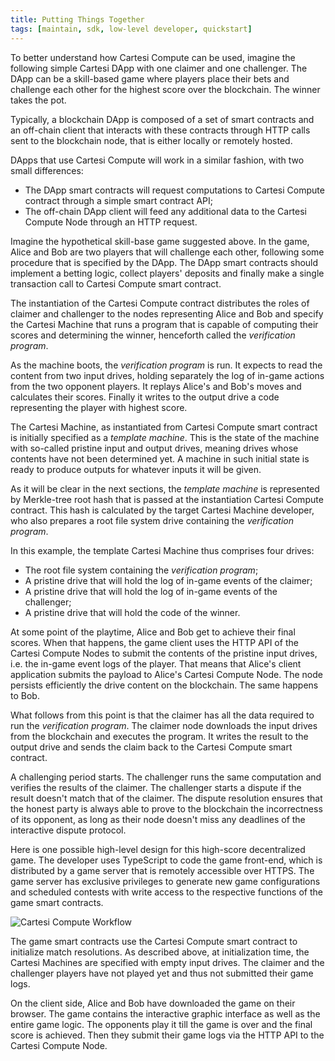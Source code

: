 ```yaml
---
title: Putting Things Together
tags: [maintain, sdk, low-level developer, quickstart]
---
```


To better understand how Cartesi Compute can be used, imagine the following simple Cartesi DApp with one claimer and one challenger. The DApp can be a skill-based game where players place their bets and challenge each other for the highest score over the blockchain. The winner takes the pot.

Typically, a blockchain DApp is composed of a set of smart contracts and an off-chain client that interacts with these contracts through HTTP calls sent to the blockchain node, that is either locally or remotely hosted.

DApps that use Cartesi Compute will work in a similar fashion, with two small differences:

- The DApp smart contracts will request computations to Cartesi Compute contract through a simple smart contract API;
- The off-chain DApp client will feed any additional data to the Cartesi Compute Node through an HTTP request.

Imagine the hypothetical skill-base game suggested above. In the game, Alice and Bob are two players that will challenge each other, following some procedure that is specified by the DApp. The DApp smart contracts should implement a betting logic, collect players' deposits and finally make a single transaction call to Cartesi Compute smart contract.

The instantiation of the Cartesi Compute contract distributes the roles of claimer and challenger to the nodes representing Alice and Bob and specify the Cartesi Machine that runs a program that is capable of computing their scores and determining the winner, henceforth called the *verification program*.

As the machine boots, the *verification program* is run. It expects to read the content from two input drives, holding separately the log of in-game actions from the two opponent players. It replays Alice's and Bob's moves and calculates their scores. Finally it writes to the output drive a code representing the player with highest score.

The Cartesi Machine, as instantiated from Cartesi Compute smart contract is initially specified as a *template machine*. This is the state of the machine with so-called pristine input and output drives, meaning drives whose contents have not been determined yet. A machine in such initial state is ready to produce outputs for whatever inputs it will be given.

As it will be clear in the next sections, the *template machine* is represented by Merkle-tree root hash that is passed at the instantiation Cartesi Compute contract. This hash is calculated by the target Cartesi Machine developer, who also prepares a root file system drive containing the *verification program*.

In this example, the template Cartesi Machine thus comprises four drives:
- The root file system containing the *verification program*;
- A pristine drive that will hold the log of in-game events of the claimer;
- A pristine drive that will hold the log of in-game events of the challenger;
- A pristine drive that will hold the code of the winner.

At some point of the playtime, Alice and Bob get to achieve their final scores. When that happens, the game client uses the HTTP API of the Cartesi Compute Nodes to submit the contents of the pristine input drives, i.e. the in-game event logs of the player. That means that Alice's client application submits the payload to Alice's Cartesi Compute Node. The node persists efficiently the drive content on the blockchain. The same happens to Bob.

What follows from this point is that the claimer has all the data required to run the *verification program*. The claimer node downloads the input drives from the blockchain and executes the program. It writes the result to the output drive and sends the claim back to the Cartesi Compute smart contract.

A challenging period starts. The challenger runs the same computation and verifies the results of the claimer. The challenger starts a dispute if the result doesn't match that of the claimer. The dispute resolution ensures that the honest party is always able to prove to the blockchain the incorrectness of its opponent, as long as their node doesn't miss any deadlines of the interactive dispute protocol.

Here is one possible high-level design for this high-score decentralized game. The developer uses TypeScript to code the game front-end, which is distributed by a game server that is remotely accessible over HTTPS. The game server has exclusive privileges to generate new game configurations and scheduled contests with write access to the respective functions of the game smart contracts.

![Cartesi Compute Workflow](/img/compute-workflow.png)

The game smart contracts use the Cartesi Compute smart contract to initialize match resolutions. As described above, at initialization time, the Cartesi Machines are specified with empty input drives. The claimer and the challenger players have not played yet and thus not submitted their game logs.

On the client side, Alice and Bob have downloaded the game on their browser. The game contains the interactive graphic interface as well as the entire game logic. The opponents play it till the game is over and the final score is achieved. Then they submit their game logs via the HTTP API to the Cartesi Compute Node.
